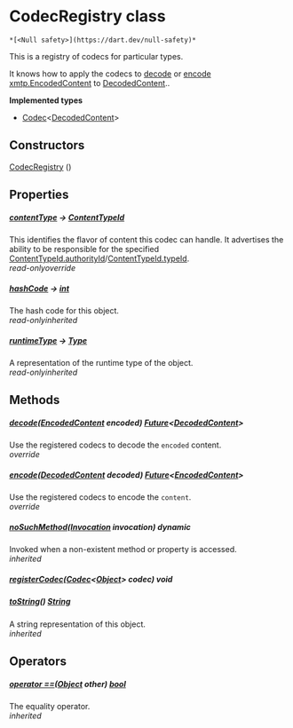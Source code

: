 


# CodecRegistry class






    *[<Null safety>](https://dart.dev/null-safety)*



<p>This is a registry of codecs for particular types.</p>
<p>It knows how to apply the codecs to <a href="../xmtp/CodecRegistry/decode.md">decode</a> or <a href="../xmtp/CodecRegistry/encode.md">encode</a>
<a href="https://pub.dev/documentation/xmtp_proto/0.0.1-development/xmtp_proto/EncodedContent-class.html">xmtp.EncodedContent</a> to <a href="../xmtp/DecodedContent-class.md">DecodedContent</a>..</p>




**Implemented types**

- [Codec](../xmtp/Codec-class.md)&lt;[DecodedContent](../xmtp/DecodedContent-class.md)>







## Constructors

[CodecRegistry](../xmtp/CodecRegistry/CodecRegistry.md) ()

   


## Properties

##### [contentType](../xmtp/CodecRegistry/contentType.md) &#8594; [ContentTypeId](https://pub.dev/documentation/xmtp_proto/0.0.1-development/xmtp_proto/ContentTypeId-class.html)



This identifies the flavor of content this codec can handle.
It advertises the ability to be responsible for the specified
<a href="https://pub.dev/documentation/xmtp_proto/0.0.1-development/xmtp_proto/ContentTypeId/authorityId.html">ContentTypeId.authorityId</a>/<a href="https://pub.dev/documentation/xmtp_proto/0.0.1-development/xmtp_proto/ContentTypeId/typeId.html">ContentTypeId.typeId</a>.  
_<span class="feature">read-only</span><span class="feature">override</span>_



##### [hashCode](https://api.flutter.dev/flutter/dart-core/Object/hashCode.html) &#8594; [int](https://api.flutter.dev/flutter/dart-core/int-class.html)



The hash code for this object.  
_<span class="feature">read-only</span><span class="feature">inherited</span>_



##### [runtimeType](https://api.flutter.dev/flutter/dart-core/Object/runtimeType.html) &#8594; [Type](https://api.flutter.dev/flutter/dart-core/Type-class.html)



A representation of the runtime type of the object.  
_<span class="feature">read-only</span><span class="feature">inherited</span>_





## Methods

##### [decode](../xmtp/CodecRegistry/decode.md)([EncodedContent](https://pub.dev/documentation/xmtp_proto/0.0.1-development/xmtp_proto/EncodedContent-class.html) encoded) [Future](https://api.flutter.dev/flutter/dart-async/Future-class.html)&lt;[DecodedContent](../xmtp/DecodedContent-class.md)>



Use the registered codecs to decode the <code>encoded</code> content.  
_<span class="feature">override</span>_



##### [encode](../xmtp/CodecRegistry/encode.md)([DecodedContent](../xmtp/DecodedContent-class.md) decoded) [Future](https://api.flutter.dev/flutter/dart-async/Future-class.html)&lt;[EncodedContent](https://pub.dev/documentation/xmtp_proto/0.0.1-development/xmtp_proto/EncodedContent-class.html)>



Use the registered codecs to encode the <code>content</code>.  
_<span class="feature">override</span>_



##### [noSuchMethod](https://api.flutter.dev/flutter/dart-core/Object/noSuchMethod.html)([Invocation](https://api.flutter.dev/flutter/dart-core/Invocation-class.html) invocation) dynamic



Invoked when a non-existent method or property is accessed.  
_<span class="feature">inherited</span>_



##### [registerCodec](../xmtp/CodecRegistry/registerCodec.md)([Codec](../xmtp/Codec-class.md)&lt;[Object](https://api.flutter.dev/flutter/dart-core/Object-class.html)> codec) void



  




##### [toString](https://api.flutter.dev/flutter/dart-core/Object/toString.html)() [String](https://api.flutter.dev/flutter/dart-core/String-class.html)



A string representation of this object.  
_<span class="feature">inherited</span>_





## Operators

##### [operator ==](https://api.flutter.dev/flutter/dart-core/Object/operator_equals.html)([Object](https://api.flutter.dev/flutter/dart-core/Object-class.html) other) [bool](https://api.flutter.dev/flutter/dart-core/bool-class.html)



The equality operator.  
_<span class="feature">inherited</span>_















